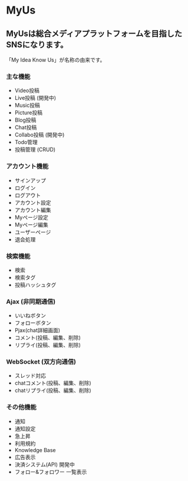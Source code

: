 # MyUs

## MyUsは総合メディアプラットフォームを目指したSNSになります。

「My Idea Know Us」が名称の由来です。

### 主な機能
- Video投稿
- Live投稿 (開発中)
- Music投稿
- Picture投稿
- Blog投稿
- Chat投稿
- Collabo投稿 (開発中)
- Todo管理
- 投稿管理 (CRUD)

### アカウント機能
- サインアップ
- ログイン
- ログアウト
- アカウント設定
- アカウント編集
- Myページ設定
- Myページ編集
- ユーザーページ
- 退会処理

### 検索機能
- 検索
- 検索タグ
- 投稿ハッシュタグ

### Ajax (非同期通信)
- いいねボタン
- フォローボタン
- Pjax(chat詳細画面)
- コメント(投稿、編集、削除)
- リプライ(投稿、編集、削除)

### WebSocket (双方向通信)
- スレッド対応
- chatコメント(投稿、編集、削除)
- chatリプライ(投稿、編集、削除)

### その他機能
- 通知
- 通知設定
- 急上昇
- 利用規約
- Knowledge Base
- 広告表示
- 決済システム(API) 開発中
- フォロー&フォロワー 一覧表示
